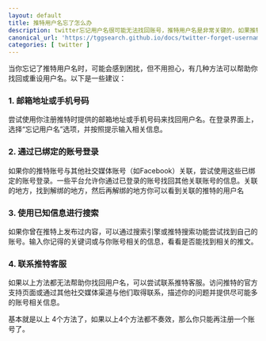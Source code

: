 ```yaml
---
layout: default
title: 推特用户名忘了怎么办
description: twitter忘记用户名很可能无法找回账号，推特用户名是非常关键的，如果推特用户名忘了其实也有办法找回，这里教大家几种找回的方法
canonical_url: 'https://tggsearch.github.io/docs/twitter-forget-username.html'
categories: [ twitter ]
---
```

当你忘记了推特用户名时，可能会感到困扰，但不用担心，有几种方法可以帮助你找回或重设用户名。以下是一些建议：

### 1. 邮箱地址或手机号码
尝试使用你注册推特时提供的邮箱地址或手机号码来找回用户名。在登录界面上，选择“忘记用户名”选项，并按照提示输入相关信息。

### 2. 通过已绑定的账号登录
如果你的推特账号与其他社交媒体账号（如Facebook）关联，尝试使用这些已绑定的账号登录。一些平台允许你通过已登录的账号找回其他关联账号的信息。关联的地方，找到解绑的地方，然后再解绑的地方你可以看到关联的推特的用户名

### 3. 使用已知信息进行搜索
如果你曾在推特上发布过内容，可以通过搜索引擎或推特搜索功能尝试找到自己的账号。输入你记得的关键词或与你账号相关的信息，看看是否能找到相关的推文。

### 4. 联系推特客服
如果以上方法都无法帮助你找回用户名，可以尝试联系推特客服。访问推特的官方支持页面或通过其他社交媒体渠道与他们取得联系，描述你的问题并提供尽可能多的账号相关信息。

基本就是以上 4个方法了，如果以上4个方法都不奏效，那么你只能再注册一个账号了。